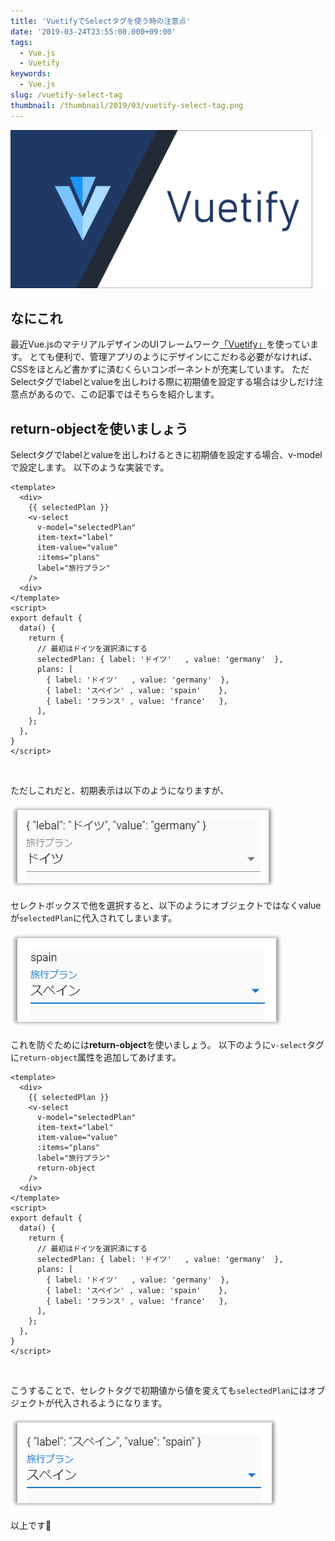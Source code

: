 ```yaml
---
title: 'VuetifyでSelectタグを使う時の注意点'
date: '2019-03-24T23:55:00.000+09:00'
tags:
  - Vue.js
  - Vuetify
keywords:
  - Vue.js
slug: /vuetify-select-tag
thumbnail: /thumbnail/2019/03/vuetify-select-tag.png
---
```


![vuetify-select-tag](/thumbnail/2019/03/vuetify-select-tag.png)

## なにこれ

最近Vue.jsのマテリアルデザインのUIフレームワーク[「Vuetify」](https://vuetifyjs.com/)を使っています。
とても便利で、管理アプリのようにデザインにこだわる必要がなければ、CSSをほとんど書かずに済むくらいコンポーネントが充実しています。
ただSelectタグでlabelとvalueを出しわける際に初期値を設定する場合は少しだけ注意点があるので、この記事ではそちらを紹介します。

## return-objectを使いましょう

Selectタグでlabelとvalueを出しわけるときに初期値を設定する場合、v-modelで設定します。
以下のような実装です。


```html:title=うまくいかない例
<template>
  <div>
    {{ selectedPlan }}
    <v-select
      v-model="selectedPlan"
      item-text="label"
      item-value="value"
      :items="plans"
      label="旅行プラン"
    />
  <div>
</template>
<script>
export default {
  data() {
    return {
      // 最初はドイツを選択済にする
      selectedPlan: { label: 'ドイツ'   , value: 'germany'  },
      plans: [
        { label: 'ドイツ'   , value: 'germany'  },
        { label: 'スペイン' , value: 'spain'    },
        { label: 'フランス' , value: 'france'   },
      ],
    };
  },
}
</script>
```
<br/>

ただしこれだと、初期表示は以下のようになりますが、

![](./select-1.png)

セレクトボックスで他を選択すると、以下のようにオブジェクトではなくvalueが`selectedPlan`に代入されてしまいます。

![](./select-2.png)

これを防ぐためには**return-object**を使いましょう。
以下のように`v-select`タグに`return-object`属性を追加してあげます。

```html{10}:title=うまくいく例
<template>
  <div>
    {{ selectedPlan }}
    <v-select
      v-model="selectedPlan"
      item-text="label"
      item-value="value"
      :items="plans"
      label="旅行プラン"
      return-object
    />
  <div>
</template>
<script>
export default {
  data() {
    return {
      // 最初はドイツを選択済にする
      selectedPlan: { label: 'ドイツ'   , value: 'germany'  },
      plans: [
        { label: 'ドイツ'   , value: 'germany'  },
        { label: 'スペイン' , value: 'spain'    },
        { label: 'フランス' , value: 'france'   },
      ],
    };
  },
}
</script>
```
<br/>

こうすることで、セレクトタグで初期値から値を変えても`selectedPlan`にはオブジェクトが代入されるようになります。

![](./select-3.png)

以上です🍅
